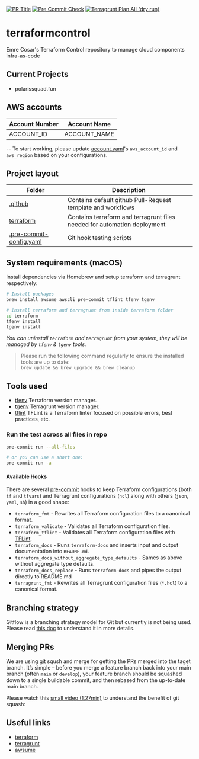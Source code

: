 
[![PR Title](https://github.com/emrecosar/terraformcontrol/actions/workflows/pr-title.yml/badge.svg?branch=Automation-github-actions-continuous-integration)](https://github.com/emrecosar/terraformcontrol/actions/workflows/pr-title.yml) [![Pre Commit Check](https://github.com/emrecosar/terraformcontrol/actions/workflows/pre-commit.yaml/badge.svg?branch=Automation-github-actions-continuous-integration)](https://github.com/emrecosar/terraformcontrol/actions/workflows/pre-commit.yaml) [![Terragrunt Plan All (dry run)](https://github.com/emrecosar/terraformcontrol/actions/workflows/terragrunt-plan-all.yaml/badge.svg?branch=Automation-github-actions-continuous-integration)](https://github.com/emrecosar/terraformcontrol/actions/workflows/terragrunt-plan-all.yaml)


# terraformcontrol

Emre Cosar's Terraform Control repository to manage cloud components infra-as-code

## Current Projects

- polarissquad.fun


## AWS accounts

| Account Number | Account Name |
| --- | --- |
| ACCOUNT_ID | ACCOUNT_NAME

-- To start working, please update [account.yaml](/terraform/terragrunt/non-prod/account.yaml)'s `aws_account_id` and `aws_region` based on your configurations.

## Project layout

| Folder                                                                  | Description |
|-------------------------------------------------------------------------|-------------|
| [.github](./.github)                                                    | Contains default github Pull-Request template and workflows |
| [terraform](./terraform)                                                | Contains terraform and terragrunt files needed for automation deployment |
| [.pre-commit-config.yaml](./.pre-commit-config.yaml)                    | Git hook testing scripts |


## System requirements (macOS)

Install dependencies via Homebrew and setup terraform and terragrunt respectively:

  ```bash
  # Install packages
  brew install awsume awscli pre-commit tflint tfenv tgenv

  # Install terraform and terragrunt from inside terraform folder
  cd terraform
  tfenv install
  tgenv install
  ```

*You can uninstall `terraform` and `terragrunt` from your system, they will be managed by `tfenv` & `tgenv` tools.*

> Please run the following command regularly to ensure the installed tools are up to date:<br>```brew update && brew upgrade && brew cleanup```

## Tools used

- [tfenv](https://github.com/tfutils/tfenv) Terraform version manager.
- [tgenv](https://github.com/tfutils/tfenv) Terragrunt version manager.
- [tflint](https://github.com/terraform-linters/tflint) TFLint is a Terraform linter focused on possible errors, best practices, etc.

### Run the test across all files in repo

```bash
pre-commit run --all-files

# or you can use a short one:
pre-commit run -a
```

#### Available Hooks

There are several [pre-commit](http://pre-commit.com/) hooks to keep Terraform configurations (both `tf` and `tfvars`) and Terragrunt configurations (`hcl`) along with others (`json`, `yaml`, `sh`) in a good shape:

- `terraform_fmt` - Rewrites all Terraform configuration files to a canonical format.
- `terraform_validate` - Validates all Terraform configuration files.
- `terraform_tflint` - Validates all Terraform configuration files with [TFLint](https://github.com/wata727/tflint).
- `terraform_docs` - Runs `terraform-docs` and inserts input and output documentation into `README.md`.
- `terraform_docs_without_aggregate_type_defaults` - Sames as above without aggregate type defaults.
- `terraform_docs_replace` - Runs `terraform-docs` and pipes the output directly to README.md
- `terragrunt_fmt` - Rewrites all Terragrunt configuration files (`*.hcl`) to a canonical format.


## Branching strategy

Gitflow is a branching strategy model for Git but currently is not being used.
Please read [this doc](https://www.atlassian.com/git/tutorials/comparing-workflows/gitflow-workflow) to understand it in more details.

## Merging PRs

We are using git sqush and merge for getting the PRs merged into the taget branch. It’s simple – before you merge a feature branch back into your main branch (often `main` or `develop`), your feature branch should be squashed down to a single buildable commit, and then rebased from the up-to-date main branch.

Please watch this [small video (1:27min)](https://www.youtube.com/watch?v=pa_xqXxm6ok) to understand the benefit of git squash:

## Useful links

- [terraform](https://www.terraform.io/)
- [terragrunt](https://terragrunt.gruntwork.io/)
- [awsume](https://awsu.me)
